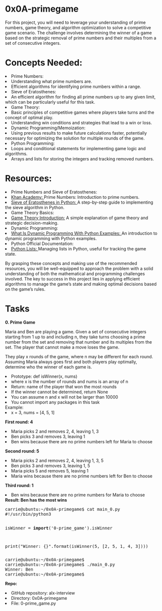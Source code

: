 <h1>0x0A-primegame</h1>
<p>
For this project, you will need to leverage your understanding of prime numbers, game theory, and algorithm optimization to solve a competitive game scenario. The challenge involves determining the winner of a game based on the strategic removal of prime numbers and their multiples from a set of consecutive integers.
</p>

<h1>Concepts Needed:</h1>
<li>Prime Numbers:
    <li>Understanding what prime numbers are.</li>
    <li>Efficient algorithms for identifying prime numbers within a range.</li>
</li>
<li>Sieve of Eratosthenes:
    <li>An efficient algorithm for finding all prime numbers up to any given limit, which can be particularly useful for this task.</li>
</li>
<li>Game Theory:
    <li>Basic principles of competitive games where players take turns and the concept of optimal play.</li>
    <li>Understanding win conditions and strategies that lead to a win or loss.</li>
</li>
<li>Dynamic Programming/Memoization:
    <li>Using previous results to make future calculations faster, potentially necessary for optimizing the solution for multiple rounds of the game.</li>
</li>
<li>Python Programming:
    <li>Loops and conditional statements for implementing game logic and algorithms.</li>
    <li>Arrays and lists for storing the integers and tracking removed numbers.</li>
</li>
<h1>Resources:</h1>
<li>Prime Numbers and Sieve of Eratosthenes:
    <li><a href="https://intranet.alxswe.com/rltoken/IUKEfGVroNza8u37x0lEzw">Khan Academy: </a>Prime Numbers: Introduction to prime numbers.</li>
    <li><a href="https://intranet.alxswe.com/rltoken/sVjdrNQEaErO_qRYsVMTEg">Sieve of Eratosthenes in Python: </a>A step-by-step guide to implementing the sieve algorithm in Python.</li>
</li>
<li>Game Theory Basics:
    <li><a href="https://intranet.alxswe.com/rltoken/lH4z--LnsuXYKh23Ji9Elw">Game Theory Introduction:</a> A simple explanation of game theory and strategic decision-making.</li>
</li>
<li>Dynamic Programming:
    <li><a href="https://intranet.alxswe.com/rltoken/W6T0RxWaFG3GisPxLLNYkQ">What Is Dynamic Programming With Python Examples: </a>An introduction to dynamic programming with Python examples.</li>
</li>
<li>Python Official Documentation:
    <li><a href="https://intranet.alxswe.com/rltoken/JTEGXnSDYDp8yblD9y86eg">Python Lists: </a>Managing lists in Python, useful for tracking the game state.</li>
</li>
<p>
By grasping these concepts and making use of the recommended resources, you will be well-equipped to approach the problem with a solid understanding of both the mathematical and programming challenges involved. The key to success in this project lies in applying efficient algorithms to manage the game’s state and making optimal decisions based on the game’s rules.
</p>
<h1>Tasks</h1>
<b>0. Prime Game</b>
<p>
Maria and Ben are playing a game. Given a set of consecutive integers starting from 1 up to and including n, they take turns choosing a prime number from the set and removing that number and its multiples from the set. The player that cannot make a move loses the game.
</p>
<p>
They play x rounds of the game, where n may be different for each round. Assuming Maria always goes first and both players play optimally, determine who the winner of each game is.
</p>
<li>Prototype: def isWinner(x, nums)</li>
<li>where x is the number of rounds and nums is an array of n</li>
<li>Return: name of the player that won the most rounds</li>
<li>If the winner cannot be determined, return None</li>
<li>You can assume n and x will not be larger than 10000</li>
<li>You cannot import any packages in this task</li>
Example:

<li>x = 3, nums = [4, 5, 1]</li>

<b>First round: 4</b>

<li>Maria picks 2 and removes 2, 4, leaving 1, 3</li>
<li>Ben picks 3 and removes 3, leaving 1</li>
<li>Ben wins because there are no prime numbers left for Maria to choose</li>

<b>Second round: 5</b>

<li>Maria picks 2 and removes 2, 4, leaving 1, 3, 5</li>
<li>Ben picks 3 and removes 3, leaving 1, 5</li>
<li>Maria picks 5 and removes 5, leaving 1</li>
<li>Maria wins because there are no prime numbers left for Ben to choose</li>

<b>Third round: 1</b>
<li>Ben wins because there are no prime numbers for Maria to choose</li>
<b>Result: Ben has the most wins</b>
<pre>
carrie@ubuntu:~/0x0A-primegame$ cat main_0.py
#!/usr/bin/python3

isWinner = __import__('0-prime_game').isWinner


print("Winner: {}".format(isWinner(5, [2, 5, 1, 4, 3])))
</pre>
<pre>
carrie@ubuntu:~/0x0A-primegame$
carrie@ubuntu:~/0x0A-primegame$ ./main_0.py
Winner: Ben
carrie@ubuntu:~/0x0A-primegame$
</pre>
<b>Repo:</b>

<li>GitHub repository: alx-interview</li>
<li>Directory: 0x0A-primegame</li>
<li>File: 0-prime_game.py</li>
